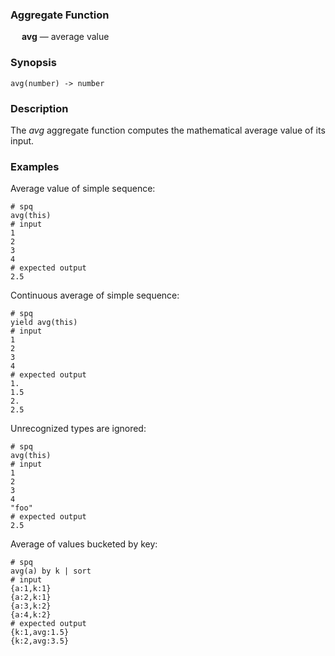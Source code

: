 ### Aggregate Function

&emsp; **avg** &mdash; average value

### Synopsis
```
avg(number) -> number
```

### Description

The _avg_ aggregate function computes the mathematical average value of its input.

### Examples

Average value of simple sequence:
```mdtest-spq
# spq
avg(this)
# input
1
2
3
4
# expected output
2.5
```

Continuous average of simple sequence:
```mdtest-spq
# spq
yield avg(this)
# input
1
2
3
4
# expected output
1.
1.5
2.
2.5
```

Unrecognized types are ignored:
```mdtest-spq
# spq
avg(this)
# input
1
2
3
4
"foo"
# expected output
2.5
```

Average of values bucketed by key:
```mdtest-spq
# spq
avg(a) by k | sort
# input
{a:1,k:1}
{a:2,k:1}
{a:3,k:2}
{a:4,k:2}
# expected output
{k:1,avg:1.5}
{k:2,avg:3.5}
```
